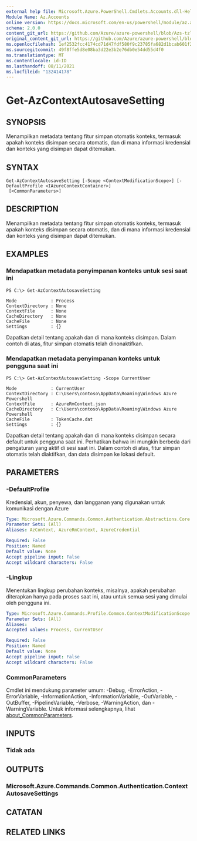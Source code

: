 ```yaml
---
external help file: Microsoft.Azure.PowerShell.Cmdlets.Accounts.dll-Help.xml
Module Name: Az.Accounts
online version: https://docs.microsoft.com/en-us/powershell/module/az.accounts/get-azcontextautosavesetting
schema: 2.0.0
content_git_url: https://github.com/Azure/azure-powershell/blob/Azs-tzl/src/Accounts/Accounts/help/Get-AzContextAutosaveSetting.md
original_content_git_url: https://github.com/Azure/azure-powershell/blob/Azs-tzl/src/Accounts/Accounts/help/Get-AzContextAutosaveSetting.md
ms.openlocfilehash: 1ef2532fcc4174cd71d47fdf580f9c23785fa682d1bcab601f23e10db5214d7b
ms.sourcegitcommit: 49f8ffe5d8e08ba3d22e3b2e76db0e54dd55d4f0
ms.translationtype: MT
ms.contentlocale: id-ID
ms.lasthandoff: 08/11/2021
ms.locfileid: "132414178"
---
```

# Get-AzContextAutosaveSetting

## SYNOPSIS
Menampilkan metadata tentang fitur simpan otomatis konteks, termasuk apakah konteks disimpan secara otomatis, dan di mana informasi kredensial dan konteks yang disimpan dapat ditemukan.

## SYNTAX

```
Get-AzContextAutosaveSetting [-Scope <ContextModificationScope>] [-DefaultProfile <IAzureContextContainer>]
 [<CommonParameters>]
```

## DESCRIPTION
Menampilkan metadata tentang fitur simpan otomatis konteks, termasuk apakah konteks disimpan secara otomatis, dan di mana informasi kredensial dan konteks yang disimpan dapat ditemukan.

## EXAMPLES

### Mendapatkan metadata penyimpanan konteks untuk sesi saat ini
```
PS C:\> Get-AzContextAutosaveSetting

Mode             : Process
ContextDirectory : None
ContextFile      : None
CacheDirectory   : None
CacheFile        : None
Settings         : {}
```

Dapatkan detail tentang apakah dan di mana konteks disimpan.  Dalam contoh di atas, fitur simpan otomatis telah dinonaktifkan.

### Mendapatkan metadata penyimpanan konteks untuk pengguna saat ini
```
PS C:\> Get-AzContextAutosaveSetting -Scope CurrentUser

Mode             : CurrentUser
ContextDirectory : C:\Users\contoso\AppData\Roaming\Windows Azure Powershell
ContextFile      : AzureRmContext.json
CacheDirectory   : C:\Users\contoso\AppData\Roaming\Windows Azure Powershell
CacheFile        : TokenCache.dat
Settings         : {}
```

Dapatkan detail tentang apakah dan di mana konteks disimpan secara default untuk pengguna saat ini.  Perhatikan bahwa ini mungkin berbeda dari pengaturan yang aktif di sesi saat ini. Dalam contoh di atas, fitur simpan otomatis telah diaktifkan, dan data disimpan ke lokasi default.

## PARAMETERS

### -DefaultProfile
Kredensial, akun, penyewa, dan langganan yang digunakan untuk komunikasi dengan Azure

```yaml
Type: Microsoft.Azure.Commands.Common.Authentication.Abstractions.Core.IAzureContextContainer
Parameter Sets: (All)
Aliases: AzContext, AzureRmContext, AzureCredential

Required: False
Position: Named
Default value: None
Accept pipeline input: False
Accept wildcard characters: False
```

### -Lingkup
Menentukan lingkup perubahan konteks, misalnya, apakah perubahan diterapkan hanya pada proses saat ini, atau untuk semua sesi yang dimulai oleh pengguna ini.

```yaml
Type: Microsoft.Azure.Commands.Profile.Common.ContextModificationScope
Parameter Sets: (All)
Aliases:
Accepted values: Process, CurrentUser

Required: False
Position: Named
Default value: None
Accept pipeline input: False
Accept wildcard characters: False
```

### CommonParameters
Cmdlet ini mendukung parameter umum: -Debug, -ErrorAction, -ErrorVariable, -InformationAction, -InformationVariable, -OutVariable, -OutBuffer, -PipelineVariable, -Verbose, -WarningAction, dan -WarningVariable. Untuk informasi selengkapnya, lihat [about_CommonParameters](http://go.microsoft.com/fwlink/?LinkID=113216).

## INPUTS

### Tidak ada

## OUTPUTS

### Microsoft.Azure.Commands.Common.Authentication.ContextAutosaveSettings

## CATATAN

## RELATED LINKS
